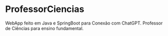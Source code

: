 # ProfessorCiencias
WebApp feito em Java e SpringBoot para Conexão com ChatGPT. Professor de Ciências para ensino fundamental.
